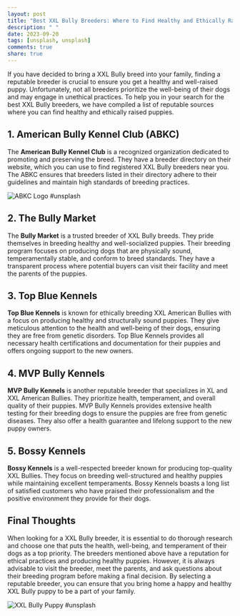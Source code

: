 ```yaml
---
layout: post
title: "Best XXL Bully Breeders: Where to Find Healthy and Ethically Raised Puppies"
description: " "
date: 2023-09-20
tags: [unsplash, unsplash]
comments: true
share: true
---
```


If you have decided to bring a XXL Bully breed into your family, finding a reputable breeder is crucial to ensure you get a healthy and well-raised puppy. Unfortunately, not all breeders prioritize the well-being of their dogs and may engage in unethical practices. To help you in your search for the best XXL Bully breeders, we have compiled a list of reputable sources where you can find healthy and ethically raised puppies.

## 1. American Bully Kennel Club (ABKC)

The **American Bully Kennel Club** is a recognized organization dedicated to promoting and preserving the breed. They have a breeder directory on their website, which you can use to find registered XXL Bully breeders near you. The ABKC ensures that breeders listed in their directory adhere to their guidelines and maintain high standards of breeding practices.

![ABKC Logo](https://source.unsplash.com/1600x900/?dog,dogbreeder,puppy) #unsplash 

## 2. The Bully Market

The **Bully Market** is a trusted breeder of XXL Bully breeds. They pride themselves in breeding healthy and well-socialized puppies. Their breeding program focuses on producing dogs that are physically sound, temperamentally stable, and conform to breed standards. They have a transparent process where potential buyers can visit their facility and meet the parents of the puppies.

## 3. Top Blue Kennels

**Top Blue Kennels** is known for ethically breeding XXL American Bullies with a focus on producing healthy and structurally sound puppies. They give meticulous attention to the health and well-being of their dogs, ensuring they are free from genetic disorders. Top Blue Kennels provides all necessary health certifications and documentation for their puppies and offers ongoing support to the new owners.

## 4. MVP Bully Kennels

**MVP Bully Kennels** is another reputable breeder that specializes in XL and XXL American Bullies. They prioritize health, temperament, and overall quality of their puppies. MVP Bully Kennels provides extensive health testing for their breeding dogs to ensure the puppies are free from genetic diseases. They also offer a health guarantee and lifelong support to the new puppy owners.

## 5. Bossy Kennels

**Bossy Kennels** is a well-respected breeder known for producing top-quality XXL Bullies. They focus on breeding well-structured and healthy puppies while maintaining excellent temperaments. Bossy Kennels boasts a long list of satisfied customers who have praised their professionalism and the positive environment they provide for their dogs.

## Final Thoughts

When looking for a XXL Bully breeder, it is essential to do thorough research and choose one that puts the health, well-being, and temperament of their dogs as a top priority. The breeders mentioned above have a reputation for ethical practices and producing healthy puppies. However, it is always advisable to visit the breeder, meet the parents, and ask questions about their breeding program before making a final decision. By selecting a reputable breeder, you can ensure that you bring home a happy and healthy XXL Bully puppy to be a part of your family.

![XXL Bully Puppy](https://source.unsplash.com/1600x900/?dog,puppy) #unsplash